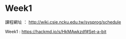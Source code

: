 Week1
====

課程網址 ： http://wiki.csie.ncku.edu.tw/sysprog/schedule

Week1 : https://hackmd.io/s/HkMAwkzdf#Set-a-bit
